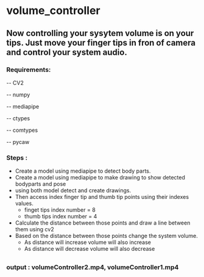 # volume_controller

## Now controlling your sysytem volume is on your tips. Just move your finger tips in fron of camera and control your system audio.

### Requirements:
-- CV2

-- numpy

-- mediapipe

-- ctypes

-- comtypes

-- pycaw

### Steps :
- Create a model using mediapipe to detect body parts.
- Create a model using mediapipe to make drawing to show detected bodyparts and pose
- using both model detect and create drawings.
- Then access index finger tip and thumb tip points using their indexes values.
  - finget tips index number = 8
  - thumb tips index number = 4
- Calculate the distance between those points and draw a line between them using cv2
- Based on the distance between those points change the system volume.
  - As distance will increase volume will also increase
  - As distance will decrease volume will also decrease

##
### output : volumeController2.mp4, volumeController1.mp4
